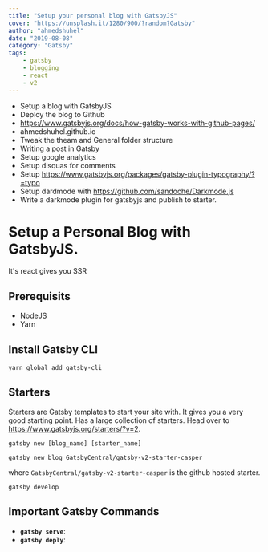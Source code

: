 ```yaml
---
title: "Setup your personal blog with GatsbyJS"
cover: "https://unsplash.it/1280/900/?random?Gatsby"
author: "ahmedshuhel"
date: "2019-08-08"
category: "Gatsby"
tags:
    - gatsby
    - blogging
    - react
    - v2
---
```

- Setup a blog with GatsbyJS
- Deploy the blog to Github
 - https://www.gatsbyjs.org/docs/how-gatsby-works-with-github-pages/
 - ahmedshuhel.github.io
- Tweak the theam and General folder structure
- Writing a post in Gatsby
- Setup google analytics
- Setup disquas for comments
- Setup https://www.gatsbyjs.org/packages/gatsby-plugin-typography/?=typo
- Setup dardmode with https://github.com/sandoche/Darkmode.js
- Write a darkmode plugin for gatsbyjs and publish to starter.


# Setup a Personal Blog with GatsbyJS.

It's react gives you SSR


## Prerequisits
- NodeJS
- Yarn

## Install Gatsby CLI


```shell
yarn global add gatsby-cli

```

## Starters
Starters are Gatsby templates to start your site with. It gives you a very good starting point. Has a large collection of starters. Head over to https://www.gatsbyjs.org/starters/?v=2. 


```shell
gatsby new [blog_name] [starter_name]

```

```shell
gatsby new blog GatsbyCentral/gatsby-v2-starter-casper

```

where `GatsbyCentral/gatsby-v2-starter-casper` is the github hosted starter.


```shell
gatsby develop

```

## Important Gatsby Commands
- **`gatsby serve`**: 
- **`gatsby deply`**: 
